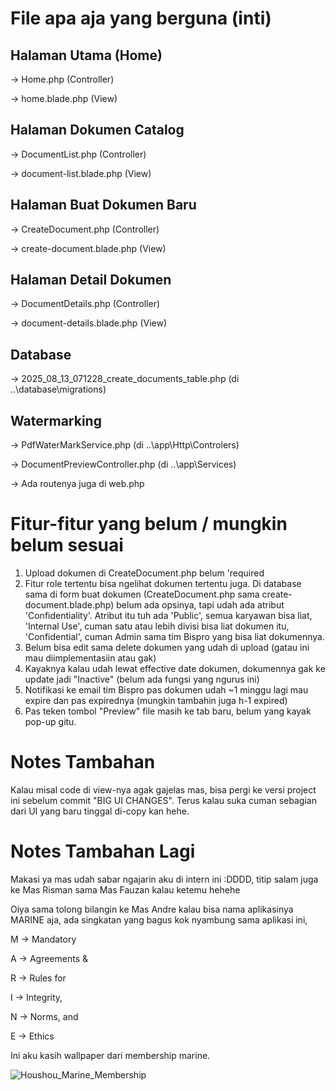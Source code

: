 # File apa aja yang berguna (inti)
## Halaman Utama (Home)
-> Home.php (Controller)

-> home.blade.php (View)

## Halaman Dokumen Catalog
-> DocumentList.php (Controller)

-> document-list.blade.php (View)

## Halaman Buat Dokumen Baru
-> CreateDocument.php (Controller)

-> create-document.blade.php (View)

## Halaman Detail Dokumen
-> DocumentDetails.php (Controller)

-> document-details.blade.php (View)

## Database
-> 2025_08_13_071228_create_documents_table.php (di  ..\database\migrations)

## Watermarking
-> PdfWaterMarkService.php (di ..\app\Http\Controlers)

-> DocumentPreviewController.php (di ..\app\Services)

-> Ada routenya juga di web.php

# Fitur-fitur yang belum / mungkin belum sesuai
1. Upload dokumen di CreateDocument.php belum 'required
2. Fitur role tertentu bisa ngelihat dokumen tertentu juga. Di database sama di form buat dokumen (CreateDocument.php sama create-document.blade.php) belum ada opsinya, tapi udah ada atribut 'Confidentiality'. Atribut itu tuh ada 'Public', semua karyawan bisa liat, 'Internal Use', cuman satu atau lebih divisi bisa liat dokumen itu, 'Confidential', cuman Admin sama tim Bispro yang bisa liat dokumennya.
3. Belum bisa edit sama delete dokumen yang udah di upload (gatau ini mau diimplementasiin atau gak)
4. Kayaknya kalau udah lewat effective date dokumen, dokumennya gak ke update jadi "Inactive" (belum ada fungsi yang ngurus ini)
5. Notifikasi ke email tim Bispro pas dokumen udah ~1 minggu lagi mau expire dan pas expirednya (mungkin tambahin juga h-1 expired)
6. Pas teken tombol "Preview" file masih ke tab baru, belum yang kayak pop-up gitu.

# Notes Tambahan
Kalau misal code di view-nya agak gajelas mas, bisa pergi ke versi project ini sebelum commit "BIG UI CHANGES". Terus kalau suka cuman sebagian dari UI yang baru tinggal di-copy kan hehe.


# Notes Tambahan Lagi

Makasi ya mas udah sabar ngajarin aku di intern ini :DDDD, titip salam juga ke Mas Risman sama Mas Fauzan kalau ketemu hehehe

Oiya sama tolong bilangin ke Mas Andre kalau bisa nama aplikasinya MARINE aja, ada singkatan yang bagus kok nyambung sama aplikasi ini,

M -> Mandatory

A -> Agreements &

R -> Rules for

I -> Integrity,

N -> Norms, and

E -> Ethics


Ini aku kasih wallpaper dari membership marine.

![Houshou_Marine_Membership](新衣装_メン限壁紙_4K.jpg "HoushouMarine")